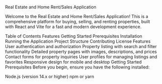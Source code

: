 Real Estate and Home Rent/Sales Application


Welcome to the Real Estate and Home Rent/Sales Application! This is a comprehensive platform for buying, selling, and renting properties, built with React and Vite for a fast and modern development experience.

Table of Contents
Features
Getting Started
Prerequisites
Installation
Running the Application
Project Structure
Contributing
License
Features
User authentication and authorization
Property listing with search and filter functionality
Detailed property pages with images, descriptions, and prices
Contact forms for property inquiries
User profiles for managing listings and favorites
Responsive design for mobile and desktop
Getting Started
Prerequisites
Before you begin, ensure you have the following installed:

Node.js (version 14.x or higher)
npm or yarn

